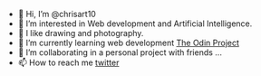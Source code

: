 - 👋 Hi, I’m @chrisart10
- 👀 I’m interested in Web development and Artificial Intelligence.
- :art: I like drawing and photography.
- 🌱 I’m currently learning web development [The Odin Project](https://www.theodinproject.com/)
- 💞️ I’m collaborating in a personal project with friends ...
- 📫 How to reach me [twitter](https://twitter.com/home)


<!---
chrisart10/chrisart10 is a ✨ special ✨ repository because its `README.md` (this file) appears on your GitHub profile.
You can click the Preview link to take a look at your changes.
--->
